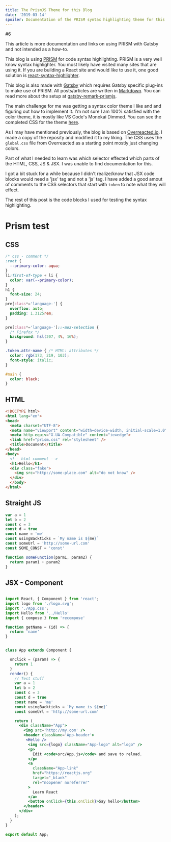 ```yaml
---
title: The PrismJS Theme for this Blog
date: '2019-03-14'
spoiler: Documentation of the PRISM syntax highlighting theme for this blog.
---
```


#6

This article is more documentation and links on using PRISM with Gatsby and not intended as a how-to.

This blog is using [PRISM](https://prismjs.com) for code syntax highlighting. PRISM is a very well know syntax highlighter. You most likely have visited many sites that are using it. If you are building a React site and would like to use it, one good solution is [react-syntax-highlighter](https://www.npmjs.com/package/react-syntax-highlighter).

This blog is also made with [Gatsby](https://www.gatsbyjs.org/) which requires Gatsby specific plug-ins to make use of PRISM. All posts/articles are written in [Markdown](https://en.wikipedia.org/wiki/Markdown). You can read more about the setup at [gatsby-remark-prismjs](https://www.npmjs.com/package/gatsby-remark-prismjs).

The main challenge for me was getting a syntax color theme I like and and figuring out how to implement it. I'm not sure I am 100% satisfied with the color theme, it is mostly like VS Code's Monokai Dimmed. You can see the completed CSS for the theme [here](https://github.com/klequis/klequis.net/blob/master/src/utils/global.css).

As I may have mentioned previously, the blog is based on [Overreacted.io](https://overreacted.io/). I made a copy of the reposity and modified it to my liking. The CSS uses the `global.css` file from Overreacted as a starting point mostly just changing colors.

Part of what I needed to learn was which selector effected which parts of the HTML, CSS, JS & JSX. I was unable to find documentation for this.

I got a bit stuck for a while because I didn't realize/know that JSX code blocks would need a 'jsx' tag and not a 'js' tag. I have added a good amout of comments to the CSS selectors that start with `token` to note what they will effect.

The rest of this post is the code blocks I used for testing the syntax highlighting.


# Prism test

## CSS

```css
/* css - comment */
:root {
  --primary-color: aqua;
}
li:first-of-type + li {
  color: var(--primary-color);
}
h1 {
  font-size: 24;
}
pre[class*='language-'] {
  overflow: auto;
  padding: 1.3125rem;
}

pre[class*='language-']::-moz-selection {
  /* Firefox */
  background: hsl(207, 4%, 16%);
}

.token.attr-name { /* HTML: attributes */
  color: rgb(173, 219, 103);
  font-style: italic;
}

#main {
  color: black;
}
```

## HTML

```html
<!DOCTYPE html>
<html lang="en">
<head>
  <meta charset="UTF-8">
  <meta name="viewport" content="width=device-width, initial-scale=1.0">
  <meta http-equiv="X-UA-Compatible" content="ie=edge">
  <link href="prism.css" rel="stylesheet" />
  <title>Document</title>
</head>
<body>
  <!-- html comment -->
  <h1>Hello</h1>
  <div class="fake">
    <img src="http://some-place.com" alt="do not know" />
  </div>
  </body>
</html>
```

## Straight JS

```js
var a = 1
let b = 2
const c = 3
const d = true
const name = 'me'
const usingBackticks = `My name is ${me}`
const someUrl = 'http://some-url.com'
const SOME_CONST = 'const'

function someFunction(parm1, param2) {
  return param1 + param2
}
```

## JSX - Component

```jsx

import React, { Component } from 'react';
import logo from './logo.svg';
import './App.css';
import Hello from '../Hello'
import { compose } from 'recompose'

function getName = (id) => {
  return 'name'
}


class App extends Component {

  onClick = (param) => {
    return 1
  }
  render() {
    // Test stuff
    var a = 1
    let b = 2
    const c = 3
    const d = true
    const name = 'me'
    const usingBackticks = `My name is ${me}`
    const someUrl = 'http://some-url.com'

    return (
      <div className="App">
        <img src='http://my.com' />
        <header className='App-header'>
         <Hello />
          <img src={logo} className="App-logo" alt="logo" />
          <p>
            Edit <code>src/App.js</code> and save to reload.
          </p>
          <a
            className="App-link"
            href="https://reactjs.org"
            target="_blank"
            rel="noopener noreferrer"
          >
            Learn React
          </a>
          <button onClick={this.onClick}>Say hello</button>
        </header>
      </div>
    );
  }
}

export default App;

```


